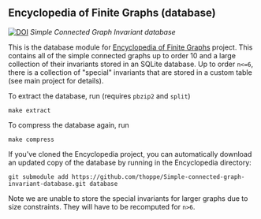 ## Encyclopedia of Finite Graphs (database)

[![DOI](https://zenodo.org/badge/doi/10.5281/zenodo.11280.png)](http://dx.doi.org/10.5281/zenodo.11280)
_Simple Connected Graph Invariant database_

This is the database module for [Encyclopedia of Finite Graphs](https://github.com/thoppe/Encyclopedia-of-Finite-Graphs) project.
This contains all of the simple connected graphs up to order 10 and a large collection of their invariants stored in an SQLite database.
Up to order `n<=6`, there is a collection of "special" invariants that are stored in a custom table (see main project for details).

To extract the database, run (requires `pbzip2` and `split`)

    make extract

To compress the database again, run

    make compress

If you've cloned the Encyclopedia project, you can automatically download an updated copy of the database by running in the Encyclopedia directory:

    git submodule add https://github.com/thoppe/Simple-connected-graph-invariant-database.git database

Note we are unable to store the special invariants for larger graphs due to size constraints. 
They will have to be recomputed for `n>6`.